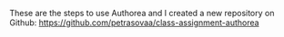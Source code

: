 These are the steps to use Authorea and 
I created a new repository on Github:
https://github.com/petrasovaa/class-assignment-authorea
